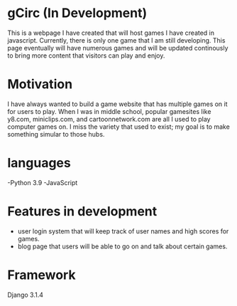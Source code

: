 # gCirc (In Development)

This is a webpage I have created that will host games I have created in javascript. Currently, there is only one game that I am still developing. This page eventually will have numerous games and will be updated continously to bring more content that visitors can play and enjoy. 

# Motivation

I have always wanted to build a game website that has multiple games on it for users to play. When I was in middle school, popular gamesites like y8.com, miniclips.com, and cartoonnetwork.com are all I used to play computer games on. I miss the variety that used to exist; my goal is to make something simular to those hubs. 

# languages
-Python 3.9
-JavaScript 


# Features in development
- user login system that will keep track of user names and high scores for games. 
- blog page that users will be able to go on and talk about certain games. 

# Framework
Django 3.1.4
